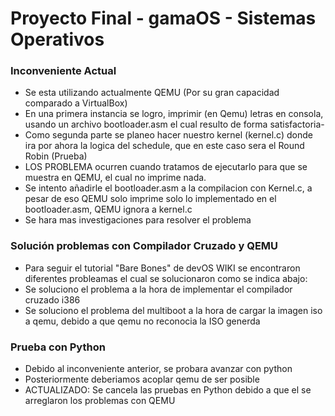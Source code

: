 # Proyecto Final - gamaOS - Sistemas Operativos

### Inconveniente Actual

- Se esta utilizando actualmente QEMU (Por su gran capacidad comparado a VirtualBox)
- En una primera instancia se logro, imprimir (en Qemu) letras en consola, usando un archivo bootloader.asm el cual resulto de forma satisfactoria-
- Como segunda parte se planeo hacer nuestro kernel (kernel.c) donde ira por ahora la logica del schedule, que en este caso sera el Round Robin (Prueba)
- LOS PROBLEMA ocurren cuando tratamos de ejecutarlo para que se muestra en QEMU, el cual no imprime nada.
- Se intento añadirle el bootloader.asm a la compilacion con Kernel.c, a pesar de eso QEMU solo imprime solo lo implementado en el bootloader.asm, QEMU ignora a kernel.c
- Se hara mas investigaciones para resolver el problema

### Solución problemas con Compilador Cruzado y QEMU
- Para seguir el tutorial "Bare Bones" de devOS WIKI se encontraron diferentes probleamas el cual se solucionaron como se indica abajo:
- Se soluciono el problema a la hora de implementar el compilador cruzado i386
- Se soluciono el problema del multiboot a la hora de cargar la imagen iso a qemu, debido a que qemu no reconocia la ISO generda


### Prueba con Python
- Debido al inconveniente anterior, se probara avanzar con python
- Posteriormente deberiamos acoplar qemu de ser posible
- ACTUALIZADO: Se cancela las pruebas en Python debido a que el se arreglaron los problemas con QEMU



